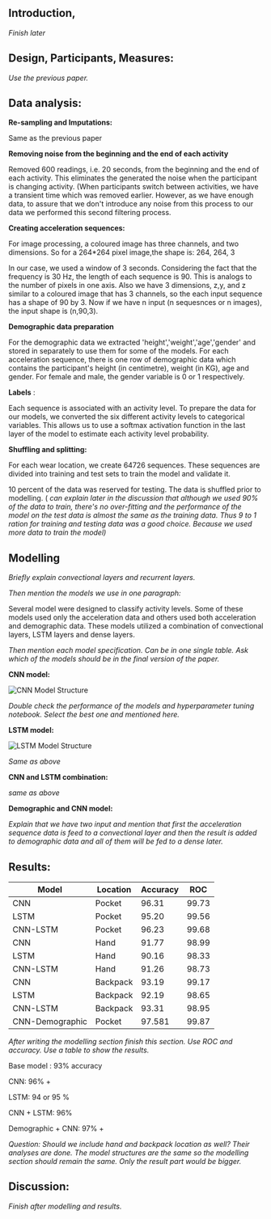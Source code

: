 ## Introduction,

_Finish later_

## Design, Participants, Measures:

_Use the previous paper._


## Data analysis:

**Re-sampling and Imputations:**

Same as the previous paper

**Removing noise from the beginning and the end of each activity**

Removed 600 readings, i.e. 20 seconds, from the beginning and the end of each activity. This eliminates the generated the noise when the participant is changing activity. (When participants switch between activities, we have a transient time which was removed earlier. However, as we have enough data, to assure that we don&#39;t introduce any noise from this process to our data we performed this second filtering process.




**Creating acceleration sequences:**

For image processing, a coloured image has three channels, and two dimensions. So for a 264\*264 pixel image,the shape is: 264, 264, 3

In our case, we used a window of 3 seconds. Considering the fact that the frequency is 30 Hz, the length of each sequence is 90. This is analogs to the number of pixels in one axis. Also we have 3 dimensions, z,y, and z similar to a coloured image that has 3 channels, so the each input sequence has a shape of 90 by 3. Now if we have n input (n sequesnces or n images), the input shape is (n,90,3).



**Demographic data preparation**

For the demographic data we extracted &#39;height&#39;,&#39;weight&#39;,&#39;age&#39;,&#39;gender&#39; and stored in separately to use them for some of the models. For each acceleration sequence, there is one row of demographic data which contains the participant&#39;s height (in centimetre), weight (in KG), age and gender. For female and male, the gender variable is 0 or 1 respectively.

**Labels** :

Each sequence is associated with an activity level. To prepare the data for our models, we converted the six different activity levels to categorical variables. This allows us to use a softmax activation function in the last layer of the model to estimate each activity level probability.

**Shuffling and splitting:**

For each wear location, we create 64726 sequences. These sequences are divided into training and test sets to train the model and validate it.

10 percent of the data was reserved for testing. The data is shuffled prior to modelling. ( _can explain later in the discussion that although we used 90% of the data to train, there&#39;s no over-fitting and the performance of the model on the test data is almost the same as the training data. Thus 9 to 1 ration for training and testing data was a good choice. Because we used more data to train the model)_


## Modelling

_Briefly explain convectional layers and recurrent layers._

_Then mention the models we use in one paragraph:_


Several model were designed to classify activity levels. Some of these models used only the acceleration data and others used both acceleration and demographic data. These models utilized a combination of convectional layers, LSTM layers and dense layers.

_Then mention each model specification. Can be in one single table. Ask which of the models should be in the final version of the paper._



**CNN model:**


![CNN Model Structure](https://github.com/khataei/PE-classification-DeepLearning/blob/master/CNN-model.png)

_Double check the performance of the models and hyperparameter tuning notebook. Select the best one and mentioned here._

**LSTM model:**

![LSTM Model Structure](https://github.com/khataei/PE-classification-DeepLearning/blob/master/LSTM-model.png)


_Same as above_

**CNN and LSTM combination:**

_same as above_

**Demographic and CNN model:**

_Explain that we have two input and mention that first the acceleration sequence data is feed to a convectional layer and then the result is added to demographic data and all of them will be fed to a dense later._


## Results:

| Model    | Location | Accuracy | ROC   |
|----------|----------|----------|-------|
| CNN      | Pocket   | 96.31    | 99.73 |
| LSTM     | Pocket   | 95.20    | 99.56 |
| CNN-LSTM | Pocket   | 96.23    | 99.68 |
| CNN      | Hand     | 91.77    | 98.99 |
| LSTM     | Hand     | 90.16    | 98.33 |
| CNN-LSTM | Hand     | 91.26    | 98.73 |
| CNN      | Backpack | 93.19    | 99.17 |
| LSTM     | Backpack | 92.19    | 98.65 |
| CNN-LSTM | Backpack | 93.31    | 98.95 |
| CNN-Demographic | Pocket | 97.581    | 99.87 |


_After writing the modelling section finish this section. Use ROC and accuracy. Use a table to show the results._

Base model : 93% accuracy

CNN: 96% +

LSTM: 94 or 95 %

CNN + LSTM: 96%

Demographic + CNN: 97% +

_Question: Should we include hand and backpack location as well? Their analyses are done. The model structures are the same so the modelling section should remain the same. Only the result part would be bigger._



## Discussion:

_Finish after modelling and results._
